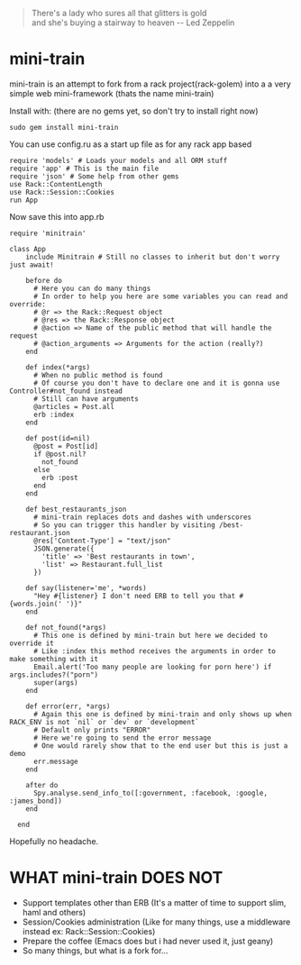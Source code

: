 >There's a lady who sures
>all that glitters is gold  
>and she's buying a stairway to heaven  -- Led Zeppelin

mini-train
=====

mini-train is an attempt to fork from a rack project(rack-golem) into a
a very simple web mini-framework (thats the name mini-train)

Install with: (there are no gems yet, so don't try to install right now)

    sudo gem install mini-train

You can use config.ru as a start up file as for any rack app based

    require 'models' # Loads your models and all ORM stuff
    require 'app' # This is the main file
    require 'json' # Some help from other gems
    use Rack::ContentLength
    use Rack::Session::Cookies
    run App

Now save this into app.rb

    require 'minitrain'

  	class App
	    include Minitrain # Still no classes to inherit but don't worry just await!

	    before do
	      # Here you can do many things
	      # In order to help you here are some variables you can read and override:
	      # @r => the Rack::Request object
	      # @res => the Rack::Response object
	      # @action => Name of the public method that will handle the request
	      # @action_arguments => Arguments for the action (really?)
	    end

	    def index(*args)
	      # When no public method is found
	      # Of course you don't have to declare one and it is gonna use Controller#not_found instead
	      # Still can have arguments
	      @articles = Post.all
	      erb :index
	    end

	    def post(id=nil)
	      @post = Post[id]
	      if @post.nil?
	        not_found
	      else
	        erb :post
	      end
	    end
	    
	    def best_restaurants_json
	      # mini-train replaces dots and dashes with underscores
	      # So you can trigger this handler by visiting /best-restaurant.json
	      @res['Content-Type'] = "text/json"
	      JSON.generate({
	        'title' => 'Best restaurants in town',
	        'list' => Restaurant.full_list
	      })

	    def say(listener='me', *words)
	      "Hey #{listener} I don't need ERB to tell you that #{words.join(' ')}"
	    end

	    def not_found(*args)
	      # This one is defined by mini-train but here we decided to override it
	      # Like :index this method receives the arguments in order to make something with it
	      Email.alert('Too many people are looking for porn here') if args.includes?("porn")
	      super(args)
	    end
	    
	    def error(err, *args)
	      # Again this one is defined by mini-train and only shows up when RACK_ENV is not `nil` or `dev` or `development`
	      # Default only prints "ERROR"
	      # Here we're going to send the error message
	      # One would rarely show that to the end user but this is just a demo
	      err.message
	    end

	    after do
	      Spy.analyse.send_info_to([:government, :facebook, :google, :james_bond])
	    end

	  end

Hopefully no headache.

WHAT mini-train DOES NOT
===================

- Support templates other than ERB (It's a matter of time to support slim, haml and others)
- Session/Cookies administration (Like for many things, use a middleware instead ex: Rack::Session::Cookies)
- Prepare the coffee (Emacs does but i had never used it, just geany)
- So many things, but what is a fork for...